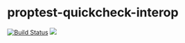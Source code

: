 # proptest-quickcheck-interop

[![Build Status](https://travis-ci.org/Centril/proptest-quickcheck-interop.svg?branch=master)](https://travis-ci.org/Centril/proptest-quickcheck-interop)
[![](http://meritbadge.herokuapp.com/proptest-quickcheck-interop)](https://crates.io/crates/proptest-quickcheck-interop)

